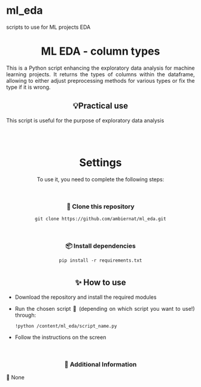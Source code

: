 # ml_eda
scripts to use for ML projects EDA


<div align="center">
  <h1>ML EDA - column types</h1>
</div>

<div align="justify">
  This is a Python script enhancing the exploratory data analysis for machine learning projects. It returns the types of columns within the dataframe, allowing to either adjust preprocessing methods for various types or fix the type if it is wrong.

</div>

<div align="center">

   ## 💡Practical use

</div>

<div align="justify">
  
 This script is useful for the purpose of exploratory data analysis

</div>

<br><br>

<div align="center">

# Settings
To use it, you need to complete the following steps:

<br>

### 📁 Clone this repository

   ```
   git clone https://github.com/ambiernat/ml_eda.git
   ```

<br>

### 📦 Install dependencies
   
   ```
   pip install -r requirements.txt
   ```


# 

## ✨ How to use

<div align="justify">
  
- Download the repository and install the required modules
- Run the chosen script 🚀 (depending on which script you want to use!) through:

   ```
   !python /content/ml_eda/script_name.py
   ```

- Follow the instructions on the screen

</div>

<br>

### 🔧 Additional Information
<div align="justify">

🔴 None

</div>
